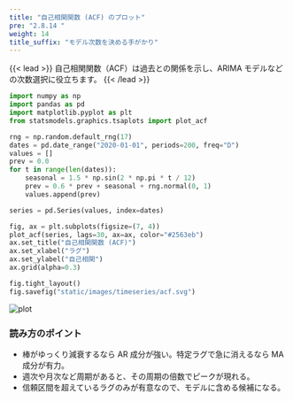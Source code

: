 ```yaml
---
title: "自己相関関数 (ACF) のプロット"
pre: "2.8.14 "
weight: 14
title_suffix: "モデル次数を決める手がかり"
---
```


{{< lead >}}
自己相関関数（ACF）は過去との関係を示し、ARIMA モデルなどの次数選択に役立ちます。
{{< /lead >}}

```python
import numpy as np
import pandas as pd
import matplotlib.pyplot as plt
from statsmodels.graphics.tsaplots import plot_acf

rng = np.random.default_rng(17)
dates = pd.date_range("2020-01-01", periods=200, freq="D")
values = []
prev = 0.0
for t in range(len(dates)):
    seasonal = 1.5 * np.sin(2 * np.pi * t / 12)
    prev = 0.6 * prev + seasonal + rng.normal(0, 1)
    values.append(prev)

series = pd.Series(values, index=dates)

fig, ax = plt.subplots(figsize=(7, 4))
plot_acf(series, lags=30, ax=ax, color="#2563eb")
ax.set_title("自己相関関数 (ACF)")
ax.set_xlabel("ラグ")
ax.set_ylabel("自己相関")
ax.grid(alpha=0.3)

fig.tight_layout()
fig.savefig("static/images/timeseries/acf.svg")
```

![plot](/images/timeseries/acf.svg)

### 読み方のポイント

- 棒がゆっくり減衰するなら AR 成分が強い。特定ラグで急に消えるなら MA 成分が有力。
- 週次や月次など周期があると、その周期の倍数でピークが現れる。
- 信頼区間を超えているラグのみが有意なので、モデルに含める候補になる。

